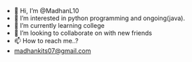 - 👋 Hi, I’m @MadhanL10
- 👀 I’m interested in python programming and ongoing(java).
- 🌱 I’m currently learning college
- 💞️ I’m looking to collaborate on with new friends
- 📫 How to reach me..?
- madhankits07@gmail.com

<!---
MadhanL10/MadhanL10 is a ✨ special ✨ repository because its `README.md` (this file) appears on your GitHub profile.
You can click the Preview link to take a look at your changes.
--->
